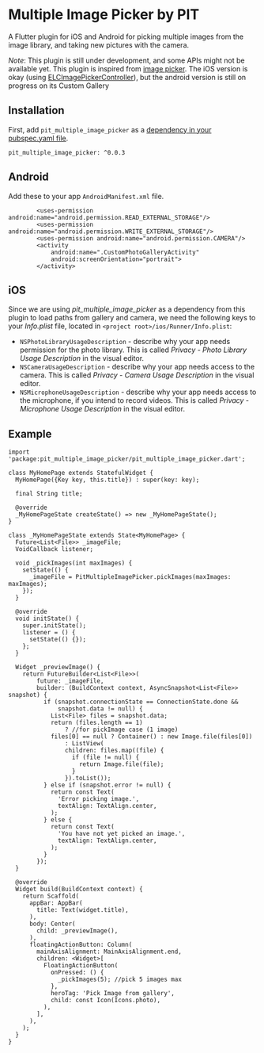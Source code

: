 # Multiple Image Picker by PIT

A Flutter plugin for iOS and Android for picking multiple images from the image library,
and taking new pictures with the camera.

*Note*: This plugin is still under development, and some APIs might not be available yet. This plugin is inspired from  [image picker](https://pub.dartlang.org/packages/image_picker#-readme-tab). The iOS version is okay (using [ELCImagePickerController](https://github.com/B-Sides/ELCImagePickerController)), but the android version is still on progress on its Custom Gallery

## Installation

First, add `pit_multiple_image_picker` as a [dependency in your pubspec.yaml file](https://flutter.io/platform-plugins/).

```
pit_multiple_image_picker: ^0.0.3
```

## Android
Add these to your app `AndroidManifest.xml` file.

```
        <uses-permission android:name="android.permission.READ_EXTERNAL_STORAGE"/>
        <uses-permission android:name="android.permission.WRITE_EXTERNAL_STORAGE"/>
        <uses-permission android:name="android.permission.CAMERA"/>
        <activity
            android:name=".CustomPhotoGalleryActivity"
            android:screenOrientation="portrait">
        </activity>
```

## iOS
Since we are using *pit_multiple_image_picker* as a dependency from this plugin to load paths from gallery and camera, we need the following keys to your _Info.plist_ file, located in `<project root>/ios/Runner/Info.plist`:

* `NSPhotoLibraryUsageDescription` - describe why your app needs permission for the photo library. This is called _Privacy - Photo Library Usage Description_ in the visual editor.
* `NSCameraUsageDescription` - describe why your app needs access to the camera. This is called _Privacy - Camera Usage Description_ in the visual editor.
* `NSMicrophoneUsageDescription` - describe why your app needs access to the microphone, if you intend to record videos. This is called _Privacy - Microphone Usage Description_ in the visual editor.

## Example
```
import 'package:pit_multiple_image_picker/pit_multiple_image_picker.dart';

class MyHomePage extends StatefulWidget {
  MyHomePage({Key key, this.title}) : super(key: key);

  final String title;

  @override
  _MyHomePageState createState() => new _MyHomePageState();
}

class _MyHomePageState extends State<MyHomePage> {
  Future<List<File>> _imageFile;
  VoidCallback listener;

  void _pickImages(int maxImages) {
    setState(() {
      _imageFile = PitMultipleImagePicker.pickImages(maxImages: maxImages);
    });
  }

  @override
  void initState() {
    super.initState();
    listener = () {
      setState(() {});
    };
  }

  Widget _previewImage() {
    return FutureBuilder<List<File>>(
        future: _imageFile,
        builder: (BuildContext context, AsyncSnapshot<List<File>> snapshot) {
          if (snapshot.connectionState == ConnectionState.done &&
              snapshot.data != null) {
            List<File> files = snapshot.data;
            return (files.length == 1)
                ? //for pickImage case (1 image)
            files[0] == null ? Container() : new Image.file(files[0])
                : ListView(
                children: files.map((file) {
                  if (file != null) {
                    return Image.file(file);
                  }
                }).toList());
          } else if (snapshot.error != null) {
            return const Text(
              'Error picking image.',
              textAlign: TextAlign.center,
            );
          } else {
            return const Text(
              'You have not yet picked an image.',
              textAlign: TextAlign.center,
            );
          }
        });
  }

  @override
  Widget build(BuildContext context) {
    return Scaffold(
      appBar: AppBar(
        title: Text(widget.title),
      ),
      body: Center(
        child: _previewImage(),
      ),
      floatingActionButton: Column(
        mainAxisAlignment: MainAxisAlignment.end,
        children: <Widget>[
          FloatingActionButton(
            onPressed: () {
              _pickImages(5); //pick 5 images max
            },
            heroTag: 'Pick Image from gallery',
            child: const Icon(Icons.photo),
          ),
        ],
      ),
    );
  }
}

```
